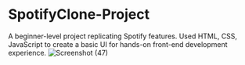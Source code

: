# SpotifyClone-Project
A beginner-level project replicating Spotify features. Used HTML, CSS, JavaScript to create a basic UI for hands-on front-end development experience.
![Screenshot (47)](https://github.com/Khushiarora18/SpotifyClone-Project/assets/91714234/9fb4af01-c0af-41da-ae5e-d7a56a7e7e19)

